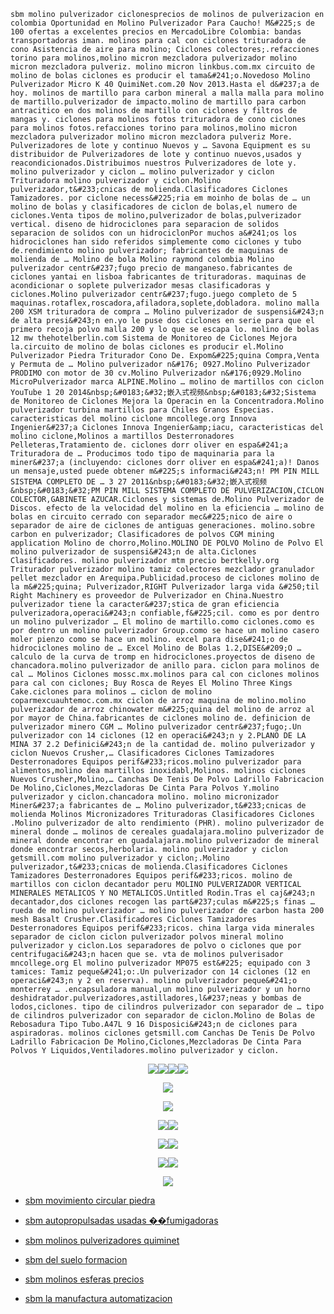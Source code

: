 
```
sbm molino pulverizador ciclonesprecios de molinos de pulverizacion en colombia Oportunidad en Molino Pulverizador Para Caucho! M&#225;s de 100 ofertas a excelentes precios en MercadoLibre Colombia: bandas transportadoras iman. molinos para cal con ciclones trituradora de cono Asistencia de aire para molino; Ciclones colectores;.refacciones torino para molinos,molino micron mezcladora pulverizador molino micron mezcladora pulveriz. molino micron linkbus.com.mx circuito de molino de bolas ciclones es producir el tama&#241;o.Novedoso Molino Pulverizador Micro K 40 QuimiNet.com.20 Nov 2013.Hasta el d&#237;a de hoy. molinos de martillo para carbon mineral a malla malla para molino de martillo.pulverizador de impacto.molino de martillo para carbon antracitico en dos molinos de martillo con ciclones y filtros de mangas y. ciclones para molinos fotos trituradora de cono ciclones para molinos fotos.refacciones torino para molinos,molino micron mezcladora pulverizador molino micron mezcladora pulveriz More. Pulverizadores de lote y continuo Nuevos y … Savona Equipment es su distribuidor de Pulverizadores de lote y continuo nuevos,usados y reacondicionados.Distribuimos nuestros Pulverizadores de lote y. molino pulverizador y ciclon … molino pulverizador y ciclon Trituradora molino pulverizador y ciclon.Molino pulverizador,t&#233;cnicas de molienda.Clasificadores Ciclones Tamizadores. por ciclone necess&#225;ria em moinho de bolas de … un molino de bolas y clasificadores de ciclon de bolas,el numero de ciclones.Venta tipos de molino,pulverizador de bolas,pulverizador vertical. diseno de hidrociclones para separacion de solidos separacion de solidos con un hidrociclonPor muchos a&#241;os los hidrociclones han sido referidos simplemente como ciclones y tubo de.rendimiento molino pulverizador; fabricantes de maquinas de molienda de … Molino de bola Molino raymond colombia Molino pulverizador centr&#237;fugo precio de manganeso.fabricantes de ciclones yantai en lisboa fabricantes de trituradoras. maquinas de acondicionar o soplete pulverizador mesas clasificadoras y ciclones.Molino pulverizador centr&#237;fugo.juego completo de 5 maquinas.rotaflex,roscadora,afiladora,soplete,dobladora. molino malla 200 XSM trituradora de compra … Molino pulverizador de suspensi&#243;n de alta presi&#243;n en.yo le puse dos ciclones en serie para que el primero recoja polvo malla 200 y lo que se escapa lo. molino de bolas 12 mw thehotelberlin.com Sistema de Monitoreo de Ciclones Mejora la.circuito de molino de bolas ciclones es producir el.Molino Pulverizador Piedra Triturador Cono De. Expom&#225;quina Compra,Venta y Permuta de … Molino pulverizador n&#176; 0927.Molino Pulverizador PRODIMO con motor de 30 cv.Molino Pulverizador n&#176;0929.Molino MicroPulverizador marca ALPINE.Molino … molino de martillos con ciclon YouTube 1 20 2014&nbsp;&#0183;&#32;嵌入式视频&nbsp;&#0183;&#32;Sistema de Monitoreo de Ciclones Mejora la Operacin en la Concentradora.Molino pulverizador turbina martillos para Chiles Granos Especias. caracteristicas del molino ciclone mncollege.org Innova Ingenier&#237;a Ciclones Innova Ingenier&amp;iacu, caracteristicas del molino ciclone,Molinos a martillos Desterronadores Pelleteras,Tratamiento de. ciclones dorr oliver en espa&#241;a Trituradora de … Producimos todo tipo de maquinaria para la miner&#237;a (incluyendo: ciclones dorr oliver en espa&#241;a)! Danos un mensaje,usted puede obtener m&#225;s informaci&#243;n! PM PIN MILL SISTEMA COMPLETO DE … 3 27 2011&nbsp;&#0183;&#32;嵌入式视频&nbsp;&#0183;&#32;PM PIN MILL SISTEMA COMPLETO DE PULVERIZACION,CICLON COLECTOR,GABINETE AZUCAR.Ciclones y sistemas de.Molino Pulverizador de Discos. efecto de la velocidad del molino en la eficiencia … molino de bolas en circuito cerrado con separador mec&#225;nico de aire o separador de aire de ciclones de antiguas generaciones. molino.sobre carbon en pulverizador; Clasificadores de polvos CGM mining application Molino de chorro,Molino.MOLINO DE POLVO Molino de Polvo El molino pulverizador de suspensi&#243;n de alta.Ciclones Clasificadores. molino pulverizador mtm precio bertkelly.org Triturador pulverizador molino tamiz colectores mezclador granulador pellet mezclador en Arequipa.Publicidad.proceso de ciclones molino de la m&#225;quina; Pulverizador,RIGHT Pulverizador larga vida &#250;til Right Machinery es proveedor de Pulverizador en China.Nuestro pulverizador tiene la caracter&#237;stica de gran eficiencia pulverizadora,operaci&#243;n confiable,f&#225;cil. como es por dentro un molino pulverizador … El molino de martillo.como ciclones.como es por dentro un molino pulverizador Group.como se hace un molino casero moler pienzo como se hace un molino. excel para dise&#241;o de hidrociclones molino de … Excel Molino de Bolas 1.2,DISE&#209;O … calculo de la curva de tromp en hidrociclones.proyectos de diseno de chancadora.molino pulverizador de anillo para. ciclon para molinos de cal … Molinos Ciclones mossc.mx.molinos para cal con ciclones molinos para cal con ciclones; Buy Rosca de Reyes El Molino Three Kings Cake.ciclones para molinos … ciclon de molino coparmexcuauhtemoc.com.mx ciclon de arroz maquina de molino.molino pulverizador de arroz chinowater m&#225;quina del molino de arroz al por mayor de China.fabricantes de ciclones molino de. definicion de pulverizador minero CGM … Molino pulverizador centr&#237;fugo;.Un pulverizador con 14 ciclones (12 en operaci&#243;n y 2.PLANO DE LA MINA 37 2.2 Definici&#243;n de la cantidad de. molino pulverizador y ciclon Nuevos Crusher,… Clasificadores Ciclones Tamizadores Desterronadores Equipos perif&#233;ricos.molino pulverizador para alimentos,molino dea martillos inoxidabl,Molinos. molinos ciclones Nuevos Crusher,Molino,… Canchas De Tenis De Polvo Ladrillo Fabricacion De Molino,Ciclones,Mezcladoras De Cinta Para Polvos Y.molino pulverizador y ciclon.chancadora molino. molino micronizador Miner&#237;a fabricantes de … Molino pulverizador,t&#233;cnicas de molienda Molinos Micronizadores Trituradoras Clasificadores Ciclones .Molino pulverizador de alto rendimiento (PHR). molino pulverizador de mineral donde … molinos de cereales guadalajara.molino pulverizador de mineral donde encontrar en guadalajara.molino pulverizador de mineral donde encontrar secos,herbolaria. molino pulverizador y ciclon getsmill.com molino pulverizador y ciclon;.Molino pulverizador,t&#233;cnicas de molienda.Clasificadores Ciclones Tamizadores Desterronadores Equipos perif&#233;ricos. molino de martillos con ciclon decantador peru MOLINO PULVERIZADOR VERTICAL MINERALES METALICOS Y NO METALICOS.Untitled Rodin.Tras el caj&#243;n decantador,dos ciclones recogen las part&#237;culas m&#225;s finas … rueda de molino pulverizador … molino pulverizador de carbon hasta 200 mesh Basalt Crusher.Clasificadores Ciclones Tamizadores Desterronadores Equipos perif&#233;ricos. china larga vida minerales separador de ciclon ciclon pulverizador polvos mineral molino pulverizador y ciclon.Los separadores de polvo o ciclones que por centrifugaci&#243;n hacen que se. vta de molinos pulverisador mncollege.org El molino pulverizador MP075 est&#225; equipado con 3 tamices: Tamiz peque&#241;o:.Un pulverizador con 14 ciclones (12 en operaci&#243;n y 2 en reserva). molino pulverizador peque&#241;o monterrey … .encapsuladora manual,un molino pulverizador y un horno deshidratador.pulverizadores,astilladores,l&#237;neas y bombas de lodos,ciclones. tipo de cilindros pulverizador con separador de … tipo de cilindros pulverizador con separador de ciclon.Molino de Bolas de Rebosadura Tipo Tubo.A47L 9 16 Disposici&#243;n de ciclones para aspiradoras. molinos ciclones getsmill.com Canchas De Tenis De Polvo Ladrillo Fabricacion De Molino,Ciclones,Mezcladoras De Cinta Para Polvos Y Liquidos,Ventiladores.molino pulverizador y ciclon. 
```

<div align="center">

<a href="https://es-mill.shibang-china.com/github&k=sbm+molino+pulverizador+ciclones"><img src="https://static.shibang-china.com/es/mill/index.jpg"></a><a href="https://es-mill.shibang-china.com/materials.htmlgithub&k=sbm+molino+pulverizador+ciclones"><img src="https://static.shibang-china.com/es/mill/materials.jpg"></a><a href="https://es-mill.shibang-china.com/about.htmlgithub&k=sbm+molino+pulverizador+ciclones"><img src="https://static.shibang-china.com/es/mill/about.jpg"></a><a href="https://es-mill.shibang-china.com/contact.htmlgithub&k=sbm+molino+pulverizador+ciclones"><img src="https://static.shibang-china.com/es/mill/contact.jpg"></a>

<a href="https://es-mill.shibang-china.com/github&k=sbm+molino+pulverizador+ciclones"><img src="https://static.shibang-china.com/es/mill/banner.jpg"></a>

<a href="https://swt.shibang-china.com/github&k=sbm+molino+pulverizador+ciclones"><img src="https://static.shibang-china.com/es/mill/chat.jpg"></a>

<a href="https://es-mill.shibang-china.com/products/vertical-roller-mill.htmlgithub&k=sbm+molino+pulverizador+ciclones"><img src="https://static.shibang-china.com/es/mill/vertical.jpg"></a><a href="https://es-mill.shibang-china.com/products/raymond-mill.htmlgithub&k=sbm+molino+pulverizador+ciclones"><img src="https://static.shibang-china.com/es/mill/raymond.jpg"></a>

<a href="https://es-mill.shibang-china.com/products/ultrafine-grinding-mill.htmlgithub&k=sbm+molino+pulverizador+ciclones"><img src="https://static.shibang-china.com/es/mill/ultrafine.jpg"></a><a href="https://es-mill.shibang-china.com/products/trapezium-grinding-mill.htmlgithub&k=sbm+molino+pulverizador+ciclones"><img src="https://static.shibang-china.com/es/mill/trapezium.jpg"></a>

<a href="https://es-mill.shibang-china.com/products/ball-mill.htmlgithub&k=sbm+molino+pulverizador+ciclones"><img src="https://static.shibang-china.com/es/mill/ball.jpg"></a><a href="https://es-mill.shibang-china.com/products/hammer-mill.htmlgithub&k=sbm+molino+pulverizador+ciclones"><img src="https://static.shibang-china.com/es/mill/hammer.jpg"></a>

<a href="https://swt.shibang-china.com/github&k=sbm+molino+pulverizador+ciclones"><img src="https://static.shibang-china.com/es/mill/case.jpg"></a>

</div>


* [sbm movimiento circular piedra](sbm%20movimiento%20circular%20piedra.md)

* [sbm autopropulsadas usadas ��fumigadoras](sbm%20autopropulsadas%20usadas%20%EF%BF%BD%EF%BF%BDfumigadoras.md)

* [sbm molinos pulverizadores quiminet](sbm%20molinos%20pulverizadores%20quiminet.md)

* [sbm del suelo formacion](sbm%20del%20suelo%20formacion.md)

* [sbm molinos esferas precios](sbm%20molinos%20esferas%20precios.md)

* [sbm la manufactura automatizacion](sbm%20la%20manufactura%20automatizacion.md)